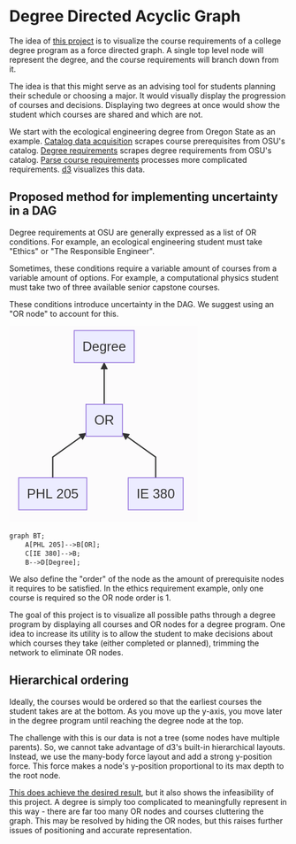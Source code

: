 # Degree Directed Acyclic Graph
The idea of [this project](https://github.com/course-network/degree-requirement-dag/) is to visualize the course requirements of a college degree program as a force directed graph. A single top level node will represent the degree, and the course requirements will branch down from it.

The idea is that this might serve as an advising tool for students planning their schedule or choosing a major. It would visually display the progression of courses and decisions. Displaying two degrees at once would show the student which courses are shared and which are not.

We start with the ecological engineering degree from Oregon State as an example. [Catalog data acquisition](catalog_data_acquisition) scrapes course prerequisites from OSU's catalog. [Degree requirements](degree_requirements) scrapes degree requirements from OSU's catalog. [Parse course requirements](parse_course_requirements) processes more complicated requirements. [d3](d3) visualizes this data.

## Proposed method for implementing uncertainty in a DAG
Degree requirements at OSU are generally expressed as a list of OR conditions. For example, an ecological engineering student must take "Ethics" or "The Responsible Engineer".

Sometimes, these conditions require a variable amount of courses from a variable amount of options. For example, a computational physics student must take two of three available senior capstone courses.

These conditions introduce uncertainty in the DAG. We suggest using an "OR node" to account for this.

![OR node example](or_example.png)
```
graph BT;
    A[PHL 205]-->B[OR];
    C[IE 380]-->B;
    B-->D[Degree];
```

We also define the "order" of the node as the amount of prerequisite nodes it requires to be satisfied. In the ethics requirement example, only one course is required so the OR node order is 1.

The goal of this project is to visualize all possible paths through a degree program by displaying all courses and OR nodes for a degree program. One idea to increase its utility is to allow the student to make decisions about which courses they take (either completed or planned), trimming the network to eliminate OR nodes.

## Hierarchical ordering
Ideally, the courses would be ordered so that the earliest courses the student takes are at the bottom. As you move up the y-axis, you move later in the degree program until reaching the degree node at the top.

The challenge with this is our data is not a tree (some nodes have multiple parents). So, we cannot take advantage of d3's built-in hierarchical layouts. Instead, we use the many-body force layout and add a strong y-position force. This force makes a node's y-position proportional to its max depth to the root node.

[This does achieve the desired result](d3/index.html), but it also shows the infeasibility of this project. A degree is simply too complicated to meaningfully represent in this way - there are far too many OR nodes and courses cluttering the graph. This may be resolved by hiding the OR nodes, but this raises further issues of positioning and accurate representation.

